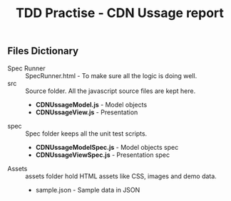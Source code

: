 <header>
<h1>TDD Practise - CDN Ussage report</h1>
</header>
<section id="File_Structure">
 <h2>Files Dictionary</h2>
 <dl>
  <dt>Spec Runner</dt>
  <dd>SpecRunner.html - To make sure all the logic is doing well.</dd>
  <dt>src</dt>
  <dd>
   Source folder. All the javascript source files are kept here.
   <ul>
    <li><strong>CDNUssageModel.js</strong> - Model objects</li>
    <li><strong>CDNUssageView.js</strong> - Presentation</li>
   </ul>
  </dd>
  <dt>spec</dt>
  <dd>
   Spec folder keeps all the unit test scripts.
   <ul>
    <li><strong>CDNUssageModelSpec.js</strong> - Model objects spec</li>
    <li><strong>CDNUssageViewSpec.js</strong> - Presentation spec</li>
   </ul>
  </dd>
  <dt>Assets</dt>
  <dd>
   assets folder hold HTML assets like CSS, images and demo data.
   <ul>
    <li>sample.json - Sample data in JSON</li>
   </ul>
  </dd>
 </dl>
</section>
